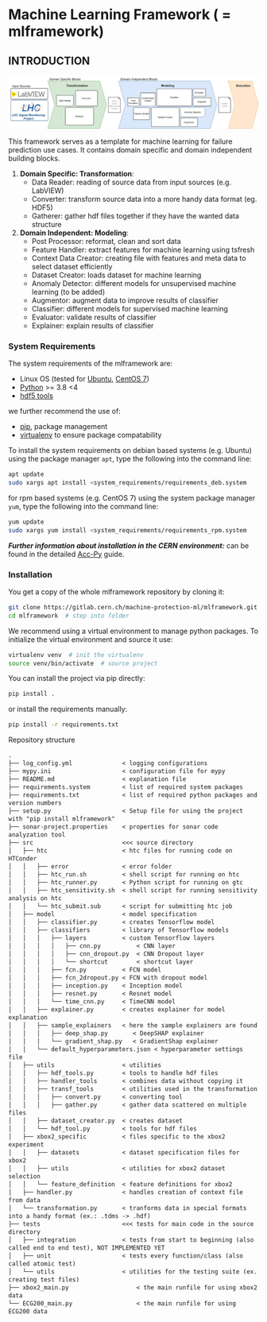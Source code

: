 

# Machine Learning Framework ( = mlframework)
## INTRODUCTION

![Framework overview](docu/ml_framework_overview.png)

This framework serves as a template for machine learning for failure prediction use cases. 
It contains domain specific and domain independent building blocks.

1) **Domain Specific: Transformation**:
   * Data Reader: reading of source data from input sources (e.g. LabVIEW)
   * Converter: transform source data into a more handy data format (eg. HDF5)
   * Gatherer: gather hdf files together if they have the wanted data structure
2) **Domain Independent: Modeling**: 
   * Post Processor: reformat, clean and sort data
   * Feature Handler: extract features for machine learning using tsfresh
   * Context Data Creator: creating file with features and meta data to select dataset efficiently
   * Dataset Creator: loads dataset for machine learning
   * Anomaly Detector: different models for unsupervised machine learning (to be added)
   * Augmentor: augment data to improve results of classifier
   * Classifier: different models for supervised machine learning
   * Evaluator: validate results of classifier
   * Explainer: explain results of classifier
   
### System Requirements
The system requirements of the mlframework are:
- Linux OS (tested for [Ubuntu](https://ubuntu.com/download/desktop), [CentOS 7](https://www.centos.org/))
- [Python](https://www.python.org/) >= 3.8 <4
- [hdf5 tools](https://support.hdfgroup.org/HDF5/doc/RM/Tools/)

we further recommend the use of:
- [pip](https://pip.pypa.io/en/stable/installation/), package management
- [virtualenv](https://virtualenv.pypa.io/en/latest/) to ensure package compatability

To install the system requirements on debian based systems (e.g. Ubuntu) using the package manager `apt`, type the following into the command line:
```bash
apt update
sudo xargs apt install <system_requirements/requirements_deb.system
```
for rpm based systems (e.g. CentOS 7) using the system package manager `yum`, type the following into the command line:
```bash
yum update
sudo xargs yum install <system_requirements/requirements_rpm.system
```
***Further information about installation in the CERN environment:*** 
can be found in the detailed [Acc-Py](https://wikis.cern.ch/display/ACCPY/Getting+started+with+Acc-Py) guide.

### Installation
You get a copy of the whole mlframework repository by cloning it:
```bash
git clone https://gitlab.cern.ch/machine-protection-ml/mlframework.git  # Clone the gitlab project
cd mlframework  # step into folder
```
We recommend using a virtual environment to manage python packages. To initialize the virtual environment and source it
use:
```bash
virtualenv venv  # init the virtualenv
source venv/bin/activate  # source project
```
You can install the project via pip directly: 
```bash
pip install .
```
or install the requirements manually:
```bash
pip install -r requirements.txt
```

Repository structure
```angular2html ( cleanpy .; tree -A -I "__init__.py|venv|__pycache__|log_files")
.
├── log_config.yml              < logging configurations
├── mypy.ini                    < configuration file for mypy
├── README.md                   < explanation file
├── requirements.system         < list of required system packages
├── requirements.txt            < list of required python packages and version numbers
├── setup.py                    < Setup file for using the project with "pip install mlframework"
├── sonar-project.properties    < properties for sonar code analyzation tool
├── src                         <<< source directory
│   ├── htc                     < htc files for running code on HTConder
│   │   ├── error               < error folder
│   │   ├── htc_run.sh          < shell script for running on htc
│   │   ├── htc_runner.py       < Python script for running on gtc   
│   │   ├── htc_sensitivity.sh  < shell script for running sensitivity analysis on htc
│   │   └── htc_submit.sub      < script for submitting htc job
│   ├── model                   < model specification
│   │   ├── classifier.py       < creates Tensorflow model
│   │   ├── classifiers         < library of Tensorflow models
│   │   │   ├── layers          < custom Tensorflow layers
│   │   │   │   ├── cnn.py          < CNN layer
│   │   │   │   ├── cnn_dropout.py  < CNN Dropout layer
│   │   │   │   └── shortcut        < shortcut layer
│   │   │   ├── fcn.py          < FCN model
│   │   │   ├── fcn_2dropout.py < FCN with dropout model
│   │   │   ├── inception.py    < Inception model
│   │   │   ├── resnet.py       < Resnet model
│   │   │   └── time_cnn.py     < TimeCNN model
│   │   ├── explainer.py        < creates explainer for model explanation
│   │   ├── sample_explainers   < here the sample explainers are found
│   │   │   ├── deep_shap.py       < DeepSHAP explainer
│   │   │   └── gradient_shap.py   < GradientShap explainer
│   │   └── default_hyperparameters.json < hyperparameter settings file
│   ├── utils                   < utilities
│   │   ├── hdf_tools.py        < tools to handle hdf files
│   │   ├── handler_tools       < combines data without copying it
│   │   ├── transf_tools        < utilities used in the transformation
│   │   │   ├── convert.py      < converting tool
│   │   │   ├── gather.py       < gather data scattered on multiple files
│   │   ├── dataset_creator.py  < creates dataset
│   │   └── hdf_tool.py         < tools for hdf files
│   ├── xbox2_specific          < files specific to the xbox2 experiment
│   │   ├── datasets            < dataset specification files for xbox2
│   │   ├── utils               < utilities for xbox2 dataset selection
│   │   └── feature_definition  < feature definitions for xbox2
│   ├── handler.py              < handles creation of context file from data
│   └── transformation.py       < tranforms data in special formats into a handy format (ex.: .tdms -> .hdf)
├── tests                       <<< tests for main code in the source directory
│   ├── integration             < tests from start to beginning (also called end to end test), NOT IMPLEMENTED YET
│   ├── unit                    < tests every function/class (also called atomic test)
│   └── utils                   < utilities for the testing suite (ex. creating test files)
├── xbox2_main.py                   < the main runfile for using xbox2 data
└── ECG200_main.py                  < the main runfile for using ECG200 data
```
